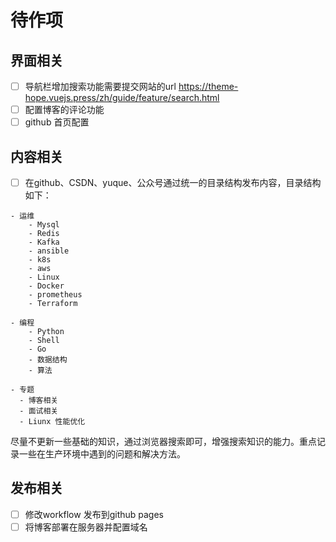 # 待作项

## 界面相关
- [ ] 导航栏增加搜索功能需要提交网站的url https://theme-hope.vuejs.press/zh/guide/feature/search.html
- [ ] 配置博客的评论功能
- [ ] github 首页配置
  
## 内容相关
- [ ] 在github、CSDN、yuque、公众号通过统一的目录结构发布内容，目录结构如下：
```
- 运维
    - Mysql
    - Redis
    - Kafka
    - ansible
    - k8s
    - aws
    - Linux
    - Docker
    - prometheus
    - Terraform

- 编程
    - Python
    - Shell
    - Go
    - 数据结构
    - 算法

- 专题
  - 博客相关
  - 面试相关
  - Liunx 性能优化

```
尽量不更新一些基础的知识，通过浏览器搜索即可，增强搜索知识的能力。重点记录一些在生产环境中遇到的问题和解决方法。


## 发布相关
- [ ] 修改workflow 发布到github pages
- [ ] 将博客部署在服务器并配置域名